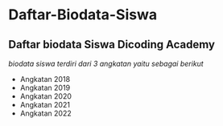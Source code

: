 Daftar-Biodata-Siswa
==
Daftar biodata Siswa Dicoding Academy
--
*biodata siswa terdiri dari 3 angkatan yaitu sebagai berikut*
- Angkatan 2018
- Angkatan 2019
- Angkatan 2020
- Angkatan 2021
- Angkatan 2022
